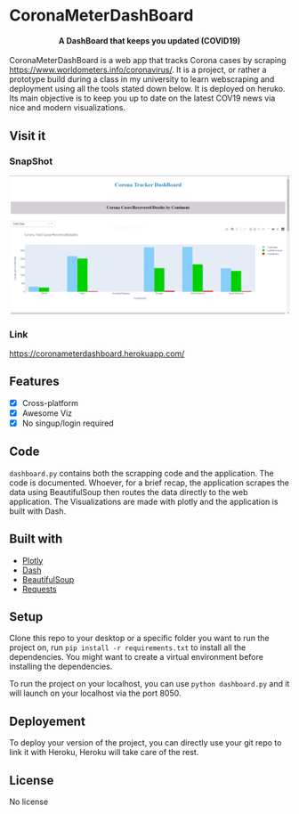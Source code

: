 # CoronaMeterDashBoard


<h4 align="center">A DashBoard that keeps you updated  (COVID19)</h4>

CoronaMeterDashBoard is a web app that tracks Corona cases by scraping https://www.worldometers.info/coronavirus/.
It is a project, or rather a prototype build during a class in my university to learn webscraping and deployment using all the tools stated down below.
It is deployed on heruko. Its main objective is to keep you up to date on the latest COV19 news via nice and modern visualizations. 

## Visit it

### SnapShot
![A snapshot of the web application](https://github.com/MohammedSaadTAHRI/CoronaTrackingDashBoard/blob/main/coronameterdashboard/snapshot.PNG)

### Link
[FR]: https://coronameterdashboard.herokuapp.com/
https://coronameterdashboard.herokuapp.com/


## Features

- [x] Cross-platform
- [x] Awesome Viz
- [x] No singup/login required

## Code
`dashboard.py` contains both the scrapping code and the application. The code is documented. Whoever, for a brief recap, the application scrapes the data using BeautifulSoup then routes the data directly to the web application. The Visualizations are made with plotly and the application is built with Dash.

## Built with
- [Plotly](https://plotly.com/python/)
- [Dash](https://plotly.com/dash/)
- [BeautifulSoup](https://www.crummy.com/software/BeautifulSoup/bs4/doc/)
- [Requests](https://requests.readthedocs.io/en/master/)

## Setup
Clone this repo to your desktop or a specific folder you want to run the project on, run `pip install -r requirements.txt` to install all the dependencies.
You might want to create a virtual environment before installing the dependencies.

To run the project on your localhost, you can use `python dashboard.py` and it will launch on your localhost via the port 8050.

## Deployement
To deploy your version of the project, you can directly use your git repo to link it with Heroku, Heroku will take care of the rest.

## License

No license
